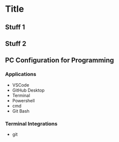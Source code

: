 # Title

## Stuff 1

## Stuff 2

## PC Configuration for Programming

### Applications

- VSCode
- GitHub Desktop
- Terminal
- Powershell
- cmd
- Git Bash

### Terminal Integrations

- git
